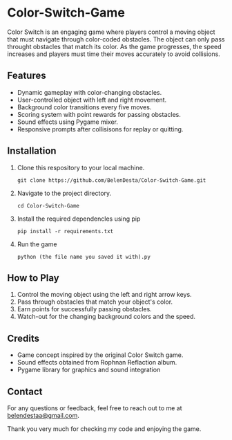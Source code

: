 # Color-Switch-Game

Color Switch is an engaging game where players control a moving object that must navigate through color-coded obstacles. The object can only pass throught obstacles that match its color. As the game progresses, the speed increases and players must time their moves accurately to avoid collisions. 

## Features
* Dynamic gameplay with color-changing obstacles. 
* User-controlled object with left and right movement.
* Background color transitions every five moves.
* Scoring system with point rewards for passing obstacles.
* Sound effects using Pygame mixer.
* Responsive prompts after collisisons for replay or quitting.

## Installation
1) Clone this respository to your local machine.
   ```
   git clone https://github.com/BelenDesta/Color-Switch-Game.git
   ```
3) Navigate to the project directory.
   ```
   cd Color-Switch-Game
   ```
5) Install the required dependencles using pip
   ```
   pip install -r requirements.txt
   ```
7) Run the game
   ```
   python (the file name you saved it with).py  
   ```

## How to Play
1) Control the moving object using the left and right arrow keys.
2) Pass through obstacles that match your object's color.
3) Earn points for successfully passing obstacles.
4) Watch-out for the changing background colors and the speed.

## Credits
* Game concept inspired by the original Color Switch game.
* Sound effects obtained from Rophnan Reflaction album.
* Pygame library for graphics and sound integration

## Contact
  For any questions or feedback, feel free to reach out to me at belendestaa@gmail.com.
  
  Thank you very much for checking my code and enjoying the game.
